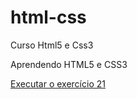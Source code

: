 # html-css
 Curso Html5 e Css3

 Aprendendo HTML5 e CSS3
 
<a href="https://egs74.github.io/html-css/moduloII/ex06/caixa03.html"> Executar o exercício 21 </a>
